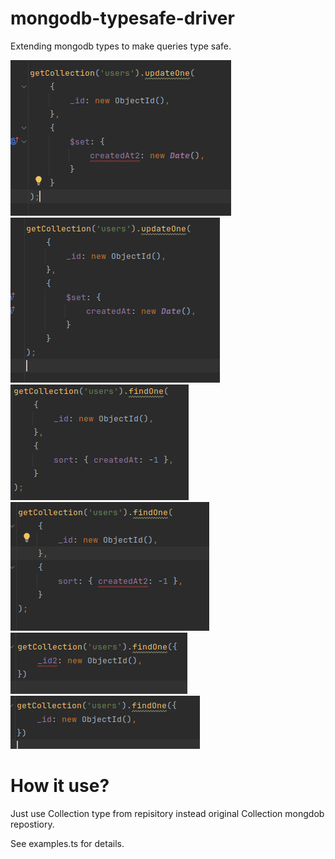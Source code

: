 # mongodb-typesafe-driver

Extending mongodb types to make queries type safe.


![alt text](./images/ex1.png?raw=true)<br />
![alt text](./images/ex2.png?raw=true)<br />
![alt text](./images/ex3.png?raw=true)<br />
![alt text](./images/ex4.png?raw=true)<br />
![alt text](./images/ex5.png?raw=true)<br />
![alt text](./images/ex6.png?raw=true)<br />


# How it use?

Just use Collection type from repisitory instead original Collection mongdob repostiory.

See examples.ts for details.
